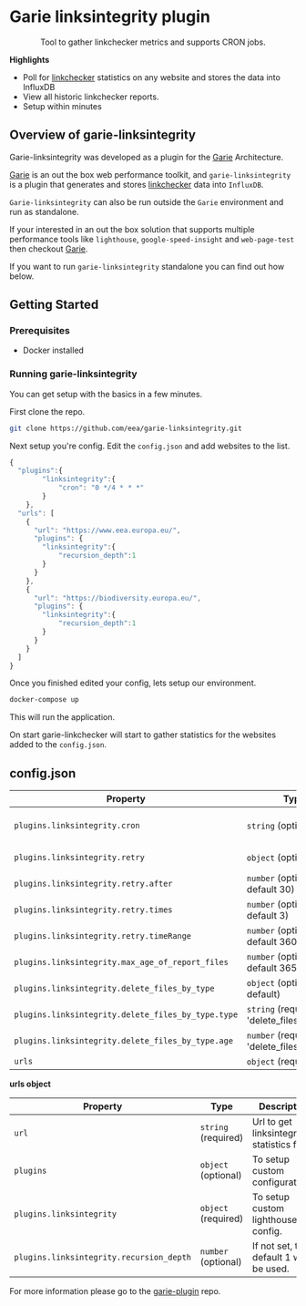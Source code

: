 # Garie linksintegrity plugin

<p align="center">
  <p align="center">Tool to gather linkchecker metrics and supports CRON jobs.<p>
</p>

**Highlights**

-   Poll for [linkchecker](https://github.com/linkchecker/linkchecker) statistics on any website and stores the data into InfluxDB
-   View all historic linkchecker reports.
-   Setup within minutes

## Overview of garie-linksintegrity

Garie-linksintegrity was developed as a plugin for the [Garie](https://github.com/boyney123/garie) Architecture.

[Garie](https://github.com/boyney123/garie) is an out the box web performance toolkit, and `garie-linksintegrity` is a plugin that generates and stores [linkchecker](https://github.com/linkchecker/linkchecker) data into `InfluxDB`.

`Garie-linksintegrity` can also be run outside the `Garie` environment and run as standalone.

If your interested in an out the box solution that supports multiple performance tools like `lighthouse`, `google-speed-insight` and `web-page-test` then checkout [Garie](https://github.com/boyney123/garie).

If you want to run `garie-linksintegrity` standalone you can find out how below.

## Getting Started

### Prerequisites

-   Docker installed

### Running garie-linksintegrity

You can get setup with the basics in a few minutes.

First clone the repo.

```sh
git clone https://github.com/eea/garie-linksintegrity.git
```

Next setup you're config. Edit the `config.json` and add websites to the list.

```javascript
{
  "plugins":{
        "linksintegrity":{
            "cron": "0 */4 * * *"
        }
    },
  "urls": [
    {
      "url": "https://www.eea.europa.eu/",
      "plugins": {
        "linksintegrity":{
            "recursion_depth":1
        }
      }
    },
    {
      "url": "https://biodiversity.europa.eu/",
      "plugins": {
        "linksintegrity":{
            "recursion_depth":1
        }
      }
    }
  ]
}
```

Once you finished edited your config, lets setup our environment.

```sh
docker-compose up
```

This will run the application.

On start garie-linkchecker will start to gather statistics for the websites added to the `config.json`.


## config.json

| Property | Type                | Description                                                                          |
| -------- | ------------------- | ------------------------------------------------------------------------------------ |
| `plugins.linksintegrity.cron`   | `string` (optional) | Cron timer. Supports syntax can be found [here].(https://www.npmjs.com/package/cron) |
| `plugins.linksintegrity.retry`   | `object` (optional) | Configuration how to retry the failed tasks |
| `plugins.linksintegrity.retry.after`   | `number` (optional, default 30) | Minutes before we retry to execute the tasks |
| `plugins.linksintegrity.retry.times`   | `number` (optional, default 3) | How many time to retry to execute the failed tasks |
| `plugins.linksintegrity.retry.timeRange`   | `number` (optional, default 360) | Period in minutes to be checked in influx, to know if a task failed |
| `plugins.linksintegrity.max_age_of_report_files`   | `number` (optional, default 365) | Maximum age (in days) for all the files. Any older file will be deleted. |
| `plugins.linksintegrity.delete_files_by_type`   | `object` (optional, no default) | Configuration for deletion of custom files. (e.g. mp4 files)  |
| `plugins.linksintegrity.delete_files_by_type.type`   | `string` (required for 'delete_files_by_type') | The type / extension of the files we want to delete. (e.g. "mp4"). |
| `plugins.linksintegrity.delete_files_by_type.age`   | `number` (required for 'delete_files_by_type') | Maximum age (in days) of the custom files. Any older file will be deleted. |
| `urls`   | `object` (required) | Config for lighthouse. More detail below |


**urls object**

| Property                                | Type                 | Description                                               |
| --------------------------------------- | -------------------- | --------------------------------------------------------- |
| `url`                                   | `string` (required)  | Url to get linksintegrity statistics for.                 |
| `plugins`                               | `object` (optional)  | To setup custom configurations.                           |
| `plugins.linksintegrity`                | `object` (required)  | To setup custom lighthouse config.                        |
| `plugins.linksintegrity.recursion_depth`| `number` (optional)  | If not set, the default 1 will be used.                   |

For more information please go to the [garie-plugin](https://github.com/eea/garie-plugin) repo.


